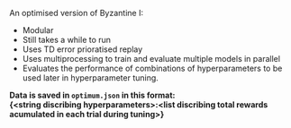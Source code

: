 An optimised version of Byzantine I:

- Modular
- Still takes a while to run
- Uses TD error prioratised replay
- Uses multiprocessing to train and evaluate multiple models in parallel
- Evaluates the performance of combinations of hyperparameters to be used later in hyperparameter tuning.

**Data is saved in `optimum.json` in this format:<br> {<string discribing hyperparameters\>:<list discribing total rewards acumulated in each trial during tuning\>}**